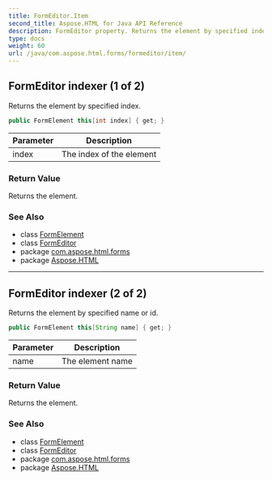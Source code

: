 ```yaml
---
title: FormEditor.Item
second_title: Aspose.HTML for Java API Reference
description: FormEditor property. Returns the element by specified index
type: docs
weight: 60
url: /java/com.aspose.html.forms/formeditor/item/
---
```

## FormEditor indexer (1 of 2)

Returns the element by specified index.

```java
public FormElement this[int index] { get; }
```

| Parameter | Description |
| --- | --- |
| index | The index of the element |

### Return Value

Returns the element.

### See Also

* class [FormElement](../../formelement/)
* class [FormEditor](../)
* package [com.aspose.html.forms](../../formeditor/)
* package [Aspose.HTML](../../../)

---

## FormEditor indexer (2 of 2)

Returns the element by specified name or id.

```java
public FormElement this[String name] { get; }
```

| Parameter | Description |
| --- | --- |
| name | The element name |

### Return Value

Returns the element.

### See Also

* class [FormElement](../../formelement/)
* class [FormEditor](../)
* package [com.aspose.html.forms](../../formeditor/)
* package [Aspose.HTML](../../../)
